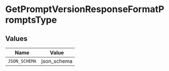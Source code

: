 # GetPromptVersionResponseFormatPromptsType


## Values

| Name          | Value         |
| ------------- | ------------- |
| `JSON_SCHEMA` | json_schema   |